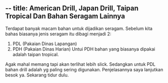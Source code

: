 --
title: American Drill, Japan Drill, Taipan Tropical Dan Bahan Seragam Lainnya
--

Terdapat banyak macam bahan untuk dijadikan seragam. Sebelum kita bahas biasanya jenis seragam itu dibagi menjadi 2:

1. PDL (Pakaian Dinas Lapangan)
2. PDH (Pakaian Dinas Harian) Untui PDH bahan yang biasanya dipakai adalah taipan tropical.

Agak mahal memang tapi akan terlihat lebih slick. Sedangkan untuk PDL bahan drill adalah yg paling sering digunakan. Penjelasannya saya lanjutkan besok ya. Sekarang tidur dulu.
